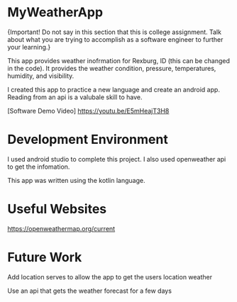 # MyWeatherApp

{Important!  Do not say in this section that this is college assignment.  Talk about what you are trying to accomplish as a software engineer to further your learning.}


This app provides weather inofrmation for Rexburg, ID (this can be changed in the code). It provides the weather condition, pressure, temperatures,
humidity, and visibility.

I created this app to practice a new language and create an android app. Reading from an api is a valubale skill to have.

[Software Demo Video] https://youtu.be/E5mHeajT3H8

# Development Environment

I used android studio to complete this project. I also used openweather api to get the infomation. 

This app was written using the kotlin language.

# Useful Websites

https://openweathermap.org/current


# Future Work

Add location serves to allow the app to get the users location weather

Use an api that gets the weather forecast for a few days


 
